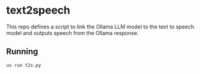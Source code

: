 # text2speech

This repo defines a script to link the Ollama LLM model to the text to speech model and outputs speech from the Ollama response.


## Running

```
uv run t2s.py
```


